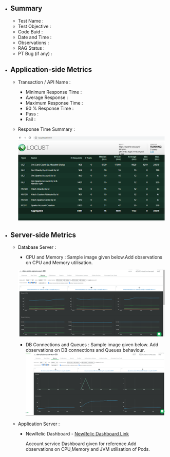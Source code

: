 - ## Summary
    - Test Name :
    - Test Objective :
    - Code Buid :
    - Date and Time :
    - Observations :
    - RAG Status :
    - PT Bug (if any) : 
 - ## Application-side Metrics
    - Transaction / API  Name :
      - Minimum Response Time :
      - Average Response :
      - Maximum Response Time :
      - 90 % Response Time :
      - Pass :
      - Fail :
     - <p>Response Time Summary :   </p>
     
       ![Response Time - Summary](./Images/ResponseTime_Summary_TestName_BuildName_DataeandTime.PNG) 
       
 - ## Server-side Metrics 
   - Database Server :
     - <p> CPU and Memory : Sample image given below.Add observations on CPU and Memory utilisation.</p>
      
      ![Mongo DB CPU and Memory - Sample Image](./Images/MongoDB_Perf_TestName_BuildNo_CPUandMemory_DateandTime.png)
     - DB Connections and Queues : Sample image given below. Add observations on DB connections and Queues behaviour. 
      ![Mongo DB Connections and Queues - Sample Image](./Images/MongoDB_Perf_TestName_BuildNo_QueuesandConnections_DateandTime.png)
   - Application Server  :
       - NewRelic Dashboard - [NewRelic Dashboard Link](https://one.nr/0znQxNe4dRV) <p>
        Account service Dashboard given for reference.Add observations on CPU,Memory and JVM utilisation of Pods.</p>

